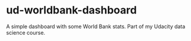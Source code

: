 # ud-worldbank-dashboard
A simple dashboard with some World Bank stats. Part of my Udacity data science course.
